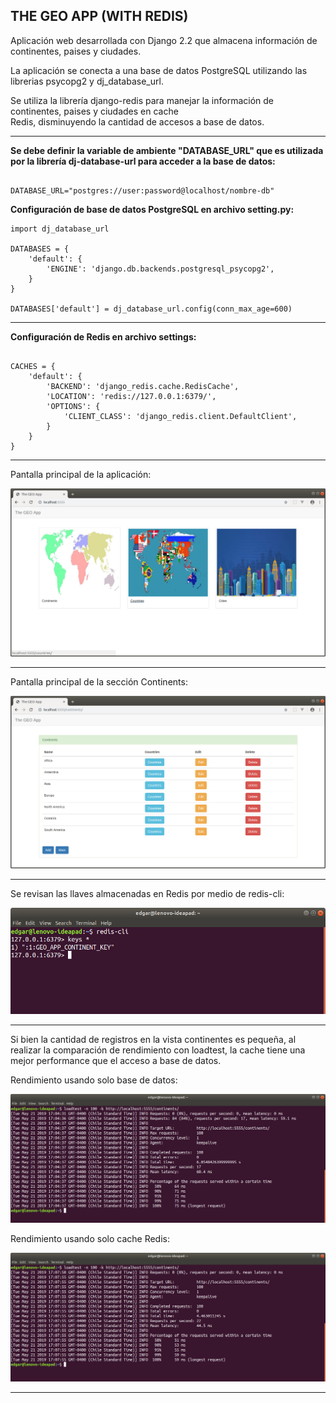 THE GEO APP (WITH REDIS)
--------------------------------------------------------------------------------------------------------------------

Aplicación web desarrollada con Django 2.2 que almacena información de continentes, paises y ciudades.

La aplicación se conecta a una base de datos PostgreSQL utilizando las librerias psycopg2 y dj_database_url.

Se utiliza la librería django-redis para manejar la información de continentes, paises y ciudades en cache  
Redis, disminuyendo la cantidad de accesos a base de datos.

--------------------------------------------------------------------------------------------------------------------

**Se debe definir la variable de ambiente "DATABASE_URL" que es utilizada**
**por la librería dj-database-url para acceder a la base de datos:**

```

DATABASE_URL="postgres://user:password@localhost/nombre-db"

```

**Configuración de base de datos PostgreSQL en archivo setting.py:**

```
import dj_database_url

DATABASES = {
    'default': {
        'ENGINE': 'django.db.backends.postgresql_psycopg2',
    }
}

DATABASES['default'] = dj_database_url.config(conn_max_age=600)

```

--------------------------------------------------------------------------------------------------------------------

**Configuración de Redis en archivo settings:**

```

CACHES = {
    'default': {
        'BACKEND': 'django_redis.cache.RedisCache',
        'LOCATION': 'redis://127.0.0.1:6379/',
        'OPTIONS': {
            'CLIENT_CLASS': 'django_redis.client.DefaultClient',
        }
    }
}

```

--------------------------------------------------------------------------------------------------------------------

Pantalla principal de la aplicación:

![Screenshot Main](screenshots/the_geo_app_main.png)

--------------------------------------------------------------------------------------------------------------------

Pantalla principal de la sección Continents:

![Screenshot Continents](screenshots/the_geo_app_continents.png)

--------------------------------------------------------------------------------------------------------------------

Se revisan las llaves almacenadas en Redis por medio de redis-cli:

![Screenshot Keys](screenshots/redis-cli-keys.png)

--------------------------------------------------------------------------------------------------------------------

Si bien la cantidad de registros en la vista continentes es pequeña, al realizar la comparación de rendimiento 
con loadtest, la cache tiene una mejor performance que el acceso a base de datos.

Rendimiento usando solo base de datos:

![Screenshot Bd](screenshots/loadtest-using-db.png)

Rendimiento usando solo cache Redis:

![Screenshot Cache](screenshots/loadtest-using-cache.png)

--------------------------------------------------------------------------------------------------------------------


